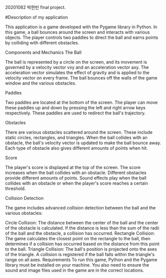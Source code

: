 20201082 박현빈 final project.

#Description of my application

This application is a game developed with the Pygame library in Python. In this game, a ball bounces around the screen and interacts with various objects. The player controls two paddles to direct the ball and earns points by colliding with different obstacles.

Components and Mechanics
The Ball

The ball is represented by a circle on the screen, and its movement is governed by a velocity vector vxy and an acceleration vector axy. The acceleration vector simulates the effect of gravity and is applied to the velocity vector on every frame. The ball bounces off the walls of the game window and the various obstacles.

Paddles

Two paddles are located at the bottom of the screen. The player can move these paddles up and down by pressing the left and right arrow keys respectively. These paddles are used to redirect the ball's trajectory.

Obstacles

There are various obstacles scattered around the screen. These include static circles, rectangles, and triangles. When the ball collides with an obstacle, the ball's velocity vector is updated to make the ball bounce away. Each type of obstacle also gives different amounts of points when hit.

Score

The player's score is displayed at the top of the screen. The score increases when the ball collides with an obstacle. Different obstacles provide different amounts of points. Sound effects play when the ball collides with an obstacle or when the player's score reaches a certain threshold.

Collision Detection

The game includes advanced collision detection between the ball and the various obstacles:

Circle Collision: The distance between the center of the ball and the center of the obstacle is calculated. If the distance is less than the sum of the radii of the ball and the obstacle, a collision has occurred.
Rectangle Collision: The game calculates the closest point on the rectangle to the ball, then determines if a collision has occurred based on the distance from this point to the ball.
Triangle Collision: The ball's position is projected onto the axes of the triangle. A collision is registered if the ball falls within the triangle's range on all axes.
Requirements
To run this game, Python and the Pygame library must be installed on your machine. You also need to ensure the sound and image files used in the game are in the correct locations.
